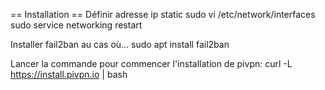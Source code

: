 == Installation ==
Définir adresse ip static
 sudo vi /etc/network/interfaces
 sudo service networking restart

Installer fail2ban au cas où...
 sudo apt install fail2ban

Lancer la commande pour commencer l'installation de pivpn:
 curl -L https://install.pivpn.io | bash
